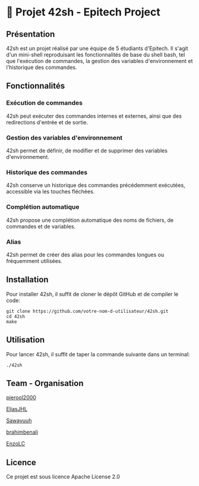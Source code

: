 # 👋 Projet 42sh - Epitech Project

## Présentation
42sh est un projet réalisé par une équipe de 5 étudiants d'Epitech. Il s'agit d'un mini-shell reproduisant les fonctionnalités de base du shell bash, tel que l'exécution de commandes, la gestion des variables d'environnement et l'historique des commandes.

## Fonctionnalités
### Exécution de commandes
42sh peut exécuter des commandes internes et externes, ainsi que des redirections d'entrée et de sortie.
### Gestion des variables d'environnement
42sh permet de définir, de modifier et de supprimer des variables d'environnement.
### Historique des commandes
42sh conserve un historique des commandes précédemment exécutées, accessible via les touches fléchées.
### Complétion automatique
42sh propose une complétion automatique des noms de fichiers, de commandes et de variables.
### Alias
42sh permet de créer des alias pour les commandes longues ou fréquemment utilisées.

## Installation

Pour installer 42sh, il suffit de cloner le dépôt GitHub et de compiler le code:

```
git clone https://github.com/votre-nom-d-utilisateur/42sh.git
cd 42sh
make
```

## Utilisation

Pour lancer 42sh, il suffit de taper la commande suivante dans un terminal:

```
./42sh
```

## Team - Organisation

[pierool2000](https://github.com/pierool2000)

[EliasJHL](https://github.com/eliasjhl)

[Sawayuuh](https://github.com/Sawayuuh)

[brahimbenali](https://github.com/brahimbenali)

[EnzoLC](https://github.com/EnzoLobatoCoutinho)

## Licence

Ce projet est sous licence Apache License 2.0
